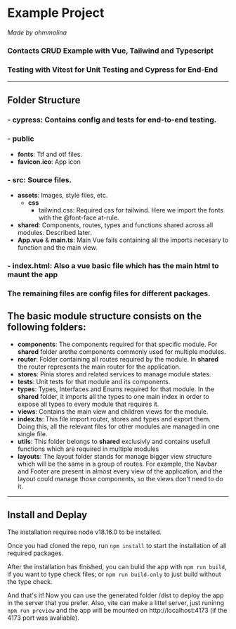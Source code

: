 # Example Project

_Made by ohmmolina_

### Contacts CRUD Example with Vue, Tailwind and Typescript

### Testing with Vitest for Unit Testing and Cypress for End-End

---

## Folder Structure

### - **cypress**: Contains config and tests for end-to-end testing.

### - **public**

- **fonts**: Ttf and otf files.
- **favicon.ico**: App icon

### - **src**: Source files.

- **assets**: Images, style files, etc.
  - **css**
    - tailwind.css: Required css for tailwind. Here we import the fonts with the @font-face at-rule.
- **shared**: Components, routes, types and functions shared across all modules. Described later.
- **App.vue** & **main.ts**: Main Vue fails containing all the imports necesary to function and the main view.

### - **index.html**: Also a vue basic file which has the main html to maunt the app

### The remaining files are config files for different packages.

## The basic module structure consists on the following folders:

- **components**: The components required for that specific module. For **shared** folder arethe components commonly used for multiple modules.
- **router**: Folder containing all routes required by the module. In **shared** the router represents the main router for the application.
- **stores**: Pinia stores and related services to manage module states.
- **tests**: Unit tests for that module and its components.
- **types**: Types, Interfaces and Enums required for that module. In the **shared** folder, it imports all the types to one main index in order to expose all types to every module that requires it.
- **views**: Contains the main view and children views for the module.
- **index.ts**: This file import router, stores and types and export them. Doing this, all the relevant files for other modules are managed in one single file.
- **utils**: This folder belongs to **shared** exclusivly and contains usefull functions which are required in multiple modules
- **layouts**: The layout folder stands for manage bigger view structure which will be the same in a group of routes. For example, the Navbar and Footer are present in almost every view of the application, and the layout could manage those components, so the views don't need to do it.

---

## Install and Deplay

The installation requires node v18.16.0 to be installed.

Once you had cloned the repo, run `npm install` to start the installation of all required packages.

After the installation has finished, you can bulid the app with `npm run build`, if you want to type check files; or `npm run build-only` to just build without the type check.

And that's it! Now you can use the generated folder /dist to deploy the app in the server that you prefer. Also, vite can make a littel server, just runinng `npm run preview` and the app will be mounted on http://localhost:4173 (if the 4173 port was avaliable).

